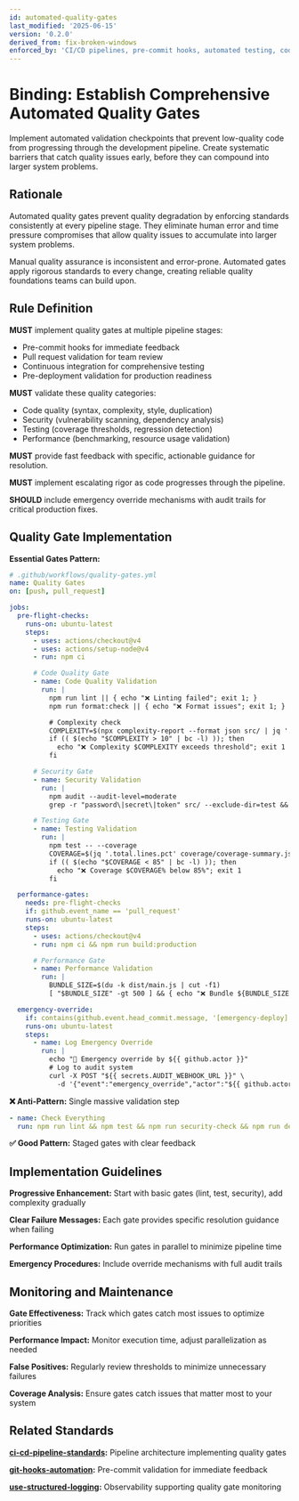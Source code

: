 ```yaml
---
id: automated-quality-gates
last_modified: '2025-06-15'
version: '0.2.0'
derived_from: fix-broken-windows
enforced_by: 'CI/CD pipelines, pre-commit hooks, automated testing, code analysis tools'
---
```


# Binding: Establish Comprehensive Automated Quality Gates

Implement automated validation checkpoints that prevent low-quality code from progressing through the development pipeline. Create systematic barriers that catch quality issues early, before they can compound into larger system problems.

## Rationale

Automated quality gates prevent quality degradation by enforcing standards consistently at every pipeline stage. They eliminate human error and time pressure compromises that allow quality issues to accumulate into larger system problems.

Manual quality assurance is inconsistent and error-prone. Automated gates apply rigorous standards to every change, creating reliable quality foundations teams can build upon.

## Rule Definition

**MUST** implement quality gates at multiple pipeline stages:
- Pre-commit hooks for immediate feedback
- Pull request validation for team review
- Continuous integration for comprehensive testing
- Pre-deployment validation for production readiness

**MUST** validate these quality categories:
- Code quality (syntax, complexity, style, duplication)
- Security (vulnerability scanning, dependency analysis)
- Testing (coverage thresholds, regression detection)
- Performance (benchmarking, resource usage validation)

**MUST** provide fast feedback with specific, actionable guidance for resolution.

**MUST** implement escalating rigor as code progresses through the pipeline.

**SHOULD** include emergency override mechanisms with audit trails for critical production fixes.

## Quality Gate Implementation

**Essential Gates Pattern:**
```yaml
# .github/workflows/quality-gates.yml
name: Quality Gates
on: [push, pull_request]

jobs:
  pre-flight-checks:
    runs-on: ubuntu-latest
    steps:
      - uses: actions/checkout@v4
      - uses: actions/setup-node@v4
      - run: npm ci

      # Code Quality Gate
      - name: Code Quality Validation
        run: |
          npm run lint || { echo "❌ Linting failed"; exit 1; }
          npm run format:check || { echo "❌ Format issues"; exit 1; }

          # Complexity check
          COMPLEXITY=$(npx complexity-report --format json src/ | jq '.summary.average.complexity')
          if (( $(echo "$COMPLEXITY > 10" | bc -l) )); then
            echo "❌ Complexity $COMPLEXITY exceeds threshold"; exit 1
          fi

      # Security Gate
      - name: Security Validation
        run: |
          npm audit --audit-level=moderate
          grep -r "password\|secret\|token" src/ --exclude-dir=test && exit 1 || true

      # Testing Gate
      - name: Testing Validation
        run: |
          npm test -- --coverage
          COVERAGE=$(jq '.total.lines.pct' coverage/coverage-summary.json)
          if (( $(echo "$COVERAGE < 85" | bc -l) )); then
            echo "❌ Coverage $COVERAGE% below 85%"; exit 1
          fi

  performance-gates:
    needs: pre-flight-checks
    if: github.event_name == 'pull_request'
    runs-on: ubuntu-latest
    steps:
      - uses: actions/checkout@v4
      - run: npm ci && npm run build:production

      # Performance Gate
      - name: Performance Validation
        run: |
          BUNDLE_SIZE=$(du -k dist/main.js | cut -f1)
          [ "$BUNDLE_SIZE" -gt 500 ] && { echo "❌ Bundle ${BUNDLE_SIZE}KB > 500KB"; exit 1; }

  emergency-override:
    if: contains(github.event.head_commit.message, '[emergency-deploy]')
    runs-on: ubuntu-latest
    steps:
      - name: Log Emergency Override
        run: |
          echo "🚨 Emergency override by ${{ github.actor }}"
          # Log to audit system
          curl -X POST "${{ secrets.AUDIT_WEBHOOK_URL }}" \
            -d '{"event":"emergency_override","actor":"${{ github.actor }}"}'
```

**❌ Anti-Pattern:** Single massive validation step
```yaml
- name: Check Everything
  run: npm run lint && npm test && npm run security-check && npm run deploy
```

**✅ Good Pattern:** Staged gates with clear feedback

## Implementation Guidelines

**Progressive Enhancement:** Start with basic gates (lint, test, security), add complexity gradually

**Clear Failure Messages:** Each gate provides specific resolution guidance when failing

**Performance Optimization:** Run gates in parallel to minimize pipeline time

**Emergency Procedures:** Include override mechanisms with full audit trails

## Monitoring and Maintenance

**Gate Effectiveness:** Track which gates catch most issues to optimize priorities

**Performance Impact:** Monitor execution time, adjust parallelization as needed

**False Positives:** Regularly review thresholds to minimize unnecessary failures

**Coverage Analysis:** Ensure gates catch issues that matter most to your system

## Related Standards

**[ci-cd-pipeline-standards](../../docs/bindings/core/ci-cd-pipeline-standards.md):** Pipeline architecture implementing quality gates

**[git-hooks-automation](../../docs/bindings/core/git-hooks-automation.md):** Pre-commit validation for immediate feedback

**[use-structured-logging](../../docs/bindings/core/use-structured-logging.md):** Observability supporting quality gate monitoring
